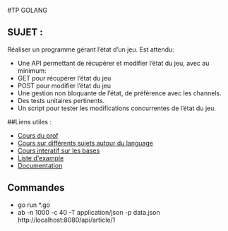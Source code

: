 #TP GOLANG

## SUJET :
Réaliser un programme gérant l’état d’un jeu. Est attendu:

- Une API permettant de récupérer et modifier l’état du jeu, avec au minimum:
- GET pour récupérer l’état du jeu
- POST pour modifier l’état du jeu
- Une gestion non bloquante de l’état, de préférence avec les channels.
- Des tests unitaires pertinents.
- Un script pour tester les modifications concurrentes de l’état du jeu.


##Liens utiles : 
- [Cours du prof](https://docs.google.com/presentation/d/1GBGO9I7otJOt3QNWKtF9RKVE6zefflgh8P_dnK9Em1Q/edit#slide=id.gc6f919934_0_0)
- [Cours sur différents sujets autour du language](https://learnxinyminutes.com/)
- [Cours interatif sur les bases](https://tour.golang.org/welcome/1)
- [Liste d'example](https://gobyexample.com/)
- [Documentation](https://golang.org/)

## Commandes
- go run *.go
- ab -n 1000 -c 40 -T application/json -p data.json http://localhost:8080/api/article/1